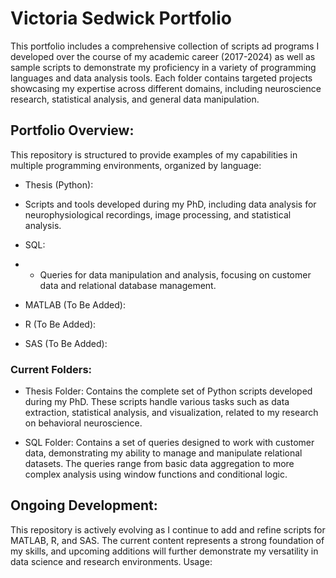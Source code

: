 # Victoria Sedwick Portfolio


This portfolio includes a comprehensive collection of scripts ad programs I developed over the course of my academic career (2017-2024) as well as sample scripts to demonstrate my proficiency in a variety of programming languages and data analysis tools. Each folder contains targeted projects showcasing my expertise across different domains, including neuroscience research, statistical analysis, and general data manipulation.

## Portfolio Overview:

This repository is structured to provide examples of my capabilities in multiple programming environments, organized by language:
- Thesis (Python):
 - Scripts and tools developed during my PhD, including data analysis for neurophysiological recordings, image processing, and statistical analysis.

- SQL:
- - Queries for data manipulation and analysis, focusing on customer data and relational database management.

- MATLAB (To Be Added):

- R (To Be Added):

- SAS (To Be Added):

### Current Folders:

- Thesis Folder: Contains the complete set of Python scripts developed during my PhD. These scripts handle various tasks such as data extraction, statistical analysis, and visualization, related to my research on behavioral neuroscience.

- SQL Folder: Contains a set of queries designed to work with customer data, demonstrating my ability to manage and manipulate relational datasets. The queries range from basic data aggregation to more complex analysis using window functions and conditional logic.

## Ongoing Development:

This repository is actively evolving as I continue to add and refine scripts for MATLAB, R, and SAS. The current content represents a strong foundation of my skills, and upcoming additions will further demonstrate my versatility in data science and research environments.
Usage:

